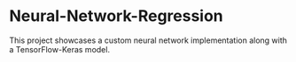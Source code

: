# Neural-Network-Regression
This project showcases a custom neural network implementation along with a TensorFlow-Keras model. 
